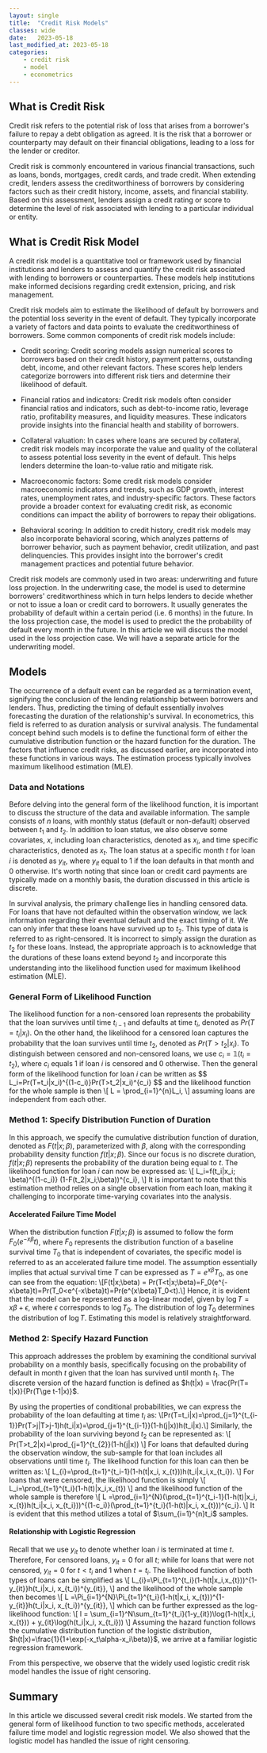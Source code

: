 ```yaml
---
layout: single
title:  "Credit Risk Models"
classes: wide
date:   2023-05-18
last_modified_at: 2023-05-18
categories:
    - credit risk
    - model
    - econometrics
---
```


## What is Credit Risk
Credit risk refers to the potential risk of loss that arises from a borrower's failure to repay a debt obligation as agreed. It is the risk that a borrower or counterparty may default on their financial obligations, leading to a loss for the lender or creditor.

Credit risk is commonly encountered in various financial transactions, such as loans, bonds, mortgages, credit cards, and trade credit. When extending credit, lenders assess the creditworthiness of borrowers by considering factors such as their credit history, income, assets, and financial stability. Based on this assessment, lenders assign a credit rating or score to determine the level of risk associated with lending to a particular individual or entity.

## What is Credit Risk Model
A credit risk model is a quantitative tool or framework used by financial institutions and lenders to assess and quantify the credit risk associated with lending to borrowers or counterparties. These models help institutions make informed decisions regarding credit extension, pricing, and risk management. 

Credit risk models aim to estimate the likelihood of default by borrowers and the potential loss severity in the event of default. They typically incorporate a variety of factors and data points to evaluate the creditworthiness of borrowers. Some common components of credit risk models include:

- Credit scoring: Credit scoring models assign numerical scores to borrowers based on their credit history, payment patterns, outstanding debt, income, and other relevant factors. These scores help lenders categorize borrowers into different risk tiers and determine their likelihood of default.

- Financial ratios and indicators: Credit risk models often consider financial ratios and indicators, such as debt-to-income ratio, leverage ratio, profitability measures, and liquidity measures. These indicators provide insights into the financial health and stability of borrowers.

- Collateral valuation: In cases where loans are secured by collateral, credit risk models may incorporate the value and quality of the collateral to assess potential loss severity in the event of default. This helps lenders determine the loan-to-value ratio and mitigate risk.

- Macroeconomic factors: Some credit risk models consider macroeconomic indicators and trends, such as GDP growth, interest rates, unemployment rates, and industry-specific factors. These factors provide a broader context for evaluating credit risk, as economic conditions can impact the ability of borrowers to repay their obligations.

- Behavioral scoring: In addition to credit history, credit risk models may also incorporate behavioral scoring, which analyzes patterns of borrower behavior, such as payment behavior, credit utilization, and past delinquencies. This provides insight into the borrower's credit management practices and potential future behavior.

Credit risk models are commonly used in two areas: underwriting and future loss projection. In the underwriting case, the model is used to determine borrowers' creditworthiness which in turn helps lenders to decide whether or not to issue a loan or credit card to borrowers. It usually generates the probability of default within a certain period (i.e. 6 months) in the future. In the loss projection case, the model is used to predict the the probability of default every month in the future. In this article we will discuss the model used in the loss projection case. We will have a separate article for the underwriting model.

## Models
The occurrence of a default event can be regarded as a termination event, signifying the conclusion of the lending relationship between borrowers and lenders. Thus, predicting the timing of default essentially involves forecasting the duration of the relationship's survival. In econometrics, this field is referred to as duration analysis or survival analysis. The fundamental concept behind such models is to define the functional form of either the cumulative distribution function or the hazard function for the duration. The factors that influence credit risks, as discussed earlier, are incorporated into these functions in various ways. The estimation process typically involves maximum likelihood estimation (MLE). 
### Data and Notations
Before delving into the general form of the likelihood function, it is important to discuss the structure of the data and available information. The sample consists of $n$ loans, with monthly status (default or non-default) observed between $t_{1}$ and $t_{2}$. In addition to loan status, we also observe some covariates, $x$, including loan characteristics, denoted as $x_i$, and time specific characteristics, denoted as $x_t$. The loan status at a specific month $t$ for loan $i$ is denoted as $y_{it}$, where $y_{it}$ equal to 1 if the loan defaults in that month and 0 otherwise. It's worth noting that since loan or credit card payments are typically made on a monthly basis, the duration discussed in this article is discrete. 

In survival analysis, the primary challenge lies in handling censored data. For loans that have not defaulted within the observation window, we lack information regarding their eventual default and the exact timing of it. We can only infer that these loans have survived up to $t_2$. This type of data is referred to as right-censored. It is incorrect to simply assign the duration as $t_2$ for these loans. Instead, the appropriate approach is to acknowledge that the durations of these loans extend beyond $t_2$ and incorporate this understanding into the likelihood function used for maximum likelihood estimation (MLE).

### General Form of Likelihood Function
The likelihood function for a non-censored loan represents the probability that the loan survives until time $t_{i-1}$ and defaults at time $t_i$, denoted as $Pr(T=t_i|x_i)$. On the other hand, the likelihood for a censored loan captures the probability that the loan survives until time $t_2$, denoted as $Pr(T>t_2|x_i)$. To distinguish between censored and non-censored loans, we use $c_i=\mathbb{1}(t_i=t_2)$, where $c_i$ equals 1 if loan $i$ is censored and 0 otherwise. Then the general form of the likelihood function for loan $i$ can be written as 
\$$
L_i=Pr(T=t_i|x_i)^{(1-c_i)}Pr(T>t_2|x_i)^{c_i}
\$$
and the likelihood function for the whole sample is then 
\\[
L = \prod_{i=1}^{n}L_i,
\\]
assuming loans are independent from each other.
### Method 1: Specify Distribution Function of Duration
In this approach, we specify the cumulative distribution function of duration, denoted as $F(t|x; \beta)$, parameterized with $\beta$, along with the corresponding probability density function $f(t|x; \beta)$. Since our focus is no discrete duration, $f(t|x; \beta)$ represents the probability of the duration being equal to $t$.
The likelihood function for loan $i$ can now be expressed as:
\\[
L_i=f(t_i|x_i; \beta)^{(1-c_i)} (1-F(t_2|x_i;\beta))^{c_i},
\\]
It is important to note that this estimation method relies on a single observation from each loan, making it challenging to incorporate time-varying covariates into the analysis.

#### Accelerated Failure Time Model
When the distribution function $F(t|x;\beta)$ is assumed to follow the form $F_0(e^{-x\beta}t)$, where $F_0$ represents the distribution function of a baseline survival time $T_0$ that is independent of covariates, the specific model is referred to as an accelerated failure time model. The assumption essentially implies that actual survival time $T$ can be expressed as $T=e^{x\beta}T_0$, as one can see from the equation: 
\\[F(t|x;\beta) = Pr(T<t|x;\beta)=F_0(e^{-x\beta}t)=Pr(T_0<e^{-x\beta}t)=Pr(e^{x\beta}T_0<t).\\]
Hence, it is evident that the model can be represented as a log-linear model, given by $\log T=x\beta + \epsilon$, where $\epsilon$ corresponds to $\log T_0$. The distribution of $\log T_0$ determines the distribution of $\log T$. Estimating this model is relatively straightforward.

### Method 2: Specify Hazard Function
This approach addresses the problem by examining the conditional survival probability on a monthly basis, specifically focusing on the probability of default in month $t$ given that the loan has survived until month $t_1$. The discrete version of the hazard function is defined as $h(t|x) = \frac{Pr(T= t|x)}{Pr(T\ge t-1|x)}$.

By using the properties of conditional probabilities, we can express the probability of the loan defaulting at time $t_i$ as:
\\[Pr(T=t_i|x)=\prod_{j=1}^{t_{i-1}}Pr(T>j|T>j-1)h(t_i|x)=\prod_{j=1}^{t_{i-1}}(1-h(j|x))h(t_i|x).\\]
Similarly, the probability of the loan surviving beyond $t_2$ can be represented as:
\\[
Pr(T>t_2|x)=\prod_{j=1}^{t_{2}}(1-h(j|x))
\\]
For loans that defaulted during the observation window, the sub-sample for that loan includes all observations until time $t_i$. The likelihood function for this loan can then be written as:
\\[
L_{i}=\prod_{t=1}^{t_i-1}(1-h(t|x_i, x_{t}))h(t_i|x_i,x_{t_i}).
\\]
For loans that were censored, the likelihood function is simply 
\\[
L_i=\prod_{t=1}^{t_i}(1-h(t)|x_i,x_{t})
\\]
and the likelihood function of the whole sample is therefore 
\\[
L =\prod_{i=1}^{N}(\prod_{t=1}^{t_i-1}(1-h(t)|x_i, x_{t})h(t_i|x_i, x_{t_i}))^{(1-c_i)}(\prod_{t=1}^{t_i}(1-h(t)|x_i, x_{t}))^{c_i}.
\\]
It is evident that this method utilizes a total of $\sum_{i=1}^{n}t_i$ samples.
#### Relationship with Logistic Regression
Recall that we use $y_{it}$ to denote whether loan $i$ is terminated at time $t$. Therefore, For censored loans, $y_{it}=0$ for all $t$; while for loans that were not censored, $y_{it}=0$ for $t<t_i$ and 1 when $t=t_i$. The likelihood function of both types of loans can be simplified as 
\\[
L_{i}=\Pi_{t=1}^{t_i}(1-h(t|x_i,x_{t}))^{1-y_{it}}h(t_i|x_i, x_{t_i})^{y_{it}},
\\]
and the likelihood of the whole sample then becomes
\\[
L =\Pi_{i=1}^{N}\Pi_{t=1}^{t_i}(1-h(t|x_i, x_{t}))^{1-y_{it}}h(t_i|x_i, x_{t_i})^{y_{it}},
\\]
which can be further expressed as the log-likelihood function:
\\[
l = \sum_{i=1}^N\sum_{t=1}^{t_i}(1-y_{it})\log(1-h(t|x_i, x_{t})) + y_{it}\log(h(t_i|x_i, x_{t_i}))
\\]
Assuming the hazard function follows the cumulative distribution function of the logistic distribution, $h(t|x)=\frac{1}{1+\exp(-x_t\alpha-x_i\beta)}$, we arrive at a familiar logistic regression framework.

From this perspective, we observe that the widely used logistic credit risk model handles the issue of right censoring.

## Summary

In this article we discussed several credit risk models. We started from the general form of likelihood function to two specific methods, accelerated failure time model and logistic regression model. We also showed that the logistic model has handled the issue of right censoring.

